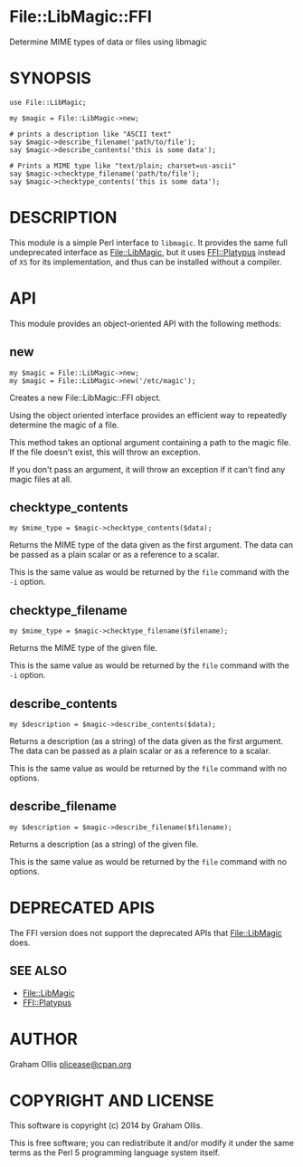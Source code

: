 # File::LibMagic::FFI

Determine MIME types of data or files using libmagic

# SYNOPSIS

    use File::LibMagic;
    
    my $magic = File::LibMagic->new;
    
    # prints a description like "ASCII text"
    say $magic->describe_filename('path/to/file');
    say $magic->describe_contents('this is some data');
    
    # Prints a MIME type like "text/plain; charset=us-ascii"
    say $magic->checktype_filename('path/to/file');
    say $magic->checktype_contents('this is some data');

# DESCRIPTION

This module is a simple Perl interface to `libmagic`.  It provides the same full undeprecated interface as [File::LibMagic](https://metacpan.org/pod/File::LibMagic), but it uses [FFI::Platypus](https://metacpan.org/pod/FFI::Platypus) instead of `XS` for
its implementation, and thus can be installed without a compiler.

# API

This module provides an object-oriented API with the following methods:

## new

    my $magic = File::LibMagic->new;
    my $magic = File::LibMagic->new('/etc/magic');

Creates a new File::LibMagic::FFI object.

Using the object oriented interface provides an efficient way to repeatedly determine the magic of a file.

This method takes an optional argument containing a path to the magic file.  If the file doesn't exist, this will throw an exception.

If you don't pass an argument, it will throw an exception if it can't find any magic files at all.

## checktype\_contents

    my $mime_type = $magic->checktype_contents($data);

Returns the MIME type of the data given as the first argument.  The data can be passed as a plain scalar or as a reference to a scalar.

This is the same value as would be returned by the `file` command with the `-i` option.

## checktype\_filename

    my $mime_type = $magic->checktype_filename($filename);

Returns the MIME type of the given file.

This is the same value as would be returned by the `file` command with the `-i` option.

## describe\_contents

    my $description = $magic->describe_contents($data);

Returns a description (as a string) of the data given as the first argument. The data can be passed as a plain scalar or as a reference to a scalar.

This is the same value as would be returned by the `file` command with no options.

## describe\_filename

    my $description = $magic->describe_filename($filename);

Returns a description (as a string) of the given file.

This is the same value as would be returned by the `file` command with no options.

# DEPRECATED APIS

The FFI version does not support the deprecated APIs that [File::LibMagic](https://metacpan.org/pod/File::LibMagic) does.

## SEE ALSO

- [File::LibMagic](https://metacpan.org/pod/File::LibMagic)
- [FFI::Platypus](https://metacpan.org/pod/FFI::Platypus)

# AUTHOR

Graham Ollis <plicease@cpan.org>

# COPYRIGHT AND LICENSE

This software is copyright (c) 2014 by Graham Ollis.

This is free software; you can redistribute it and/or modify it under
the same terms as the Perl 5 programming language system itself.
